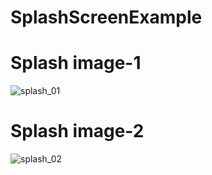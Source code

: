 # SplashScreenExample

# Splash image-1
![splash_01](https://user-images.githubusercontent.com/14180977/46551794-521de100-c8f6-11e8-93c4-39c188eee77f.jpg)

# Splash image-2
![splash_02](https://user-images.githubusercontent.com/14180977/46552040-0c154d00-c8f7-11e8-9129-aa06a81f1f24.jpg)
